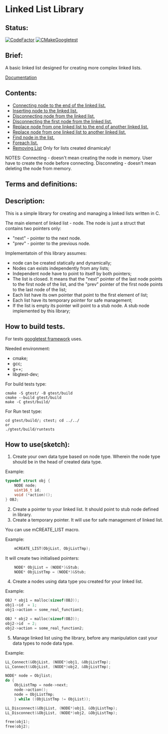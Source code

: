 Linked List Library
============
## Status:
[![CodeFactor](https://www.codefactor.io/repository/github/owlsurf/libll/badge)](https://www.codefactor.io/repository/github/owlsurf/libll)
[![CMakeGoogletest](https://github.com/OwlSurf/LibLL/actions/workflows/cmake.yml/badge.svg)](https://github.com/OwlSurf/LibLL/actions/workflows/cmake.yml)
## Brief:

A basic linked list designed for creating more complex linked lists.

[Documentation](https://owlsurf.github.io/LibLL/)

## Contents:
* [Connecting node to the end of the linked list.](https://owlsurf.github.io/LibLL/LibLL_8c.html#a8274f49f06aa1cf53309da647eb4b06f)
* [Inserting node to the linked list.](https://owlsurf.github.io/LibLL/LibLL_8c.html#a0d58c85ad363abb9b05062ab5e48c1cf)
* [Disconnecting node from the linked list.](https://owlsurf.github.io/LibLL/LibLL_8c.html#a4dace3d699f8e0e8eccc721ef5b64c21)
* [Disconnecting the first node from the linked list.](https://owlsurf.github.io/LibLL/LibLL_8c.html#a6a39a1c6328eb13c0c6166fb13d1e43c)
* [Replace node from one linked list to the end of another linked list.](https://owlsurf.github.io/LibLL/LibLL_8c.html#a87970dc9c75edeeab8ac03eb63452baf)
* [Replace node from one linked list to another linked list.](https://owlsurf.github.io/LibLL/LibLL_8c.html#a84a82de5aa962aa5de7c2239dff19a16)
* [Find node in the list.](https://owlsurf.github.io/LibLL/LibLL_8c.html#ab9dbdec177ff191a766d28a90e2d9ba4)
* [Foreach list.](https://owlsurf.github.io/LibLL/LibLL_8c.html#a22eddbec2ce1ca0eac1d7385558044e6)
* [Removing List](https://owlsurf.github.io/LibLL/LibLL_8c.html#a2659814c359a3f001fdc7701e5515bbb) Only for lists created dinamicaly!

NOTES: 
Connecting - doesn't mean creating the node in memory. User have to create the node before connecting.
Disconneting - doesn't mean deleting the node from memory.

## Terms and definitions:

## Description:
This is a simple library for creating and managing a linked lists written in C.

The main element of linked list - node. The node is just a struct that contains two pointers only:

- "next" - pointer to the next node.
- "prev" - pointer to the previous node.

Implementatoin of this library assumes:
- node can be created statically and dynamically;
- Nodes can exists independently from any lists; 
- Independent node have to point to itself by both pointers;
- The list is closed. It means that the "next" pointer of the last node points to the first node of the list,  and the "prev" pointer of the first node points to the last node of the list;
- Each list have its own pointer that point to the first element of list;
- Each list have its temporary pointer for safe management;
- If the list is empty its pointer will point to a stub node. A stub node implemented by this library; 
## How to build tests.
For tests [googletest framework](https://github.com/google/googletest) uses. 	

Needed environment:
- cmake;
- gcc;
- g++;
- libgtest-dev;

For build tests type:

    cmake -S gtest/ -B gtest/build 
    cmake --build gtest/build
    make -C gtest/build/

For Run test type:

    cd gtest/build/; ctest; cd ../../
    or 
    ./gtest/build/runtests

## How to use(sketch): 
1) Create your own data type based on node type. Wherein the node type should be in the head of created data type.

Example:
```C
typedef struct obj {
    NODE node;         
    uint16_t id;       
    void (*action)();
} OBJ;
```
2) Create a pointer to your linked list. It should point to stub node defined in library.
3) Create a temporary pointer. It will use for safe management of linked list.

You can use mCREATE_LIST macro.

Example: 
```C
    mCREATE_LIST(ObjList, ObjListTmp);
```
It will create two initialised pointers:
```C
   	NODE* ObjList = (NODE*)&Stub;
	NODE* ObjListTmp = (NODE*)&Stub;
```

4) Create a nodes using data type you created for your linked list.

Example: 
```C
OBJ * obj1 = malloc(sizeof(OBJ));
obj1->id  = 1;
obj1->action = some_real_function1;

OBJ * obj2 = malloc(sizeof(OBJ));
obj2->id  = 2;
obj2->action = some_real_function2;
```

5) Manage linked list using the library, before any manipulation cast your data types to node data type.

Example:
```C
LL_Connect(&ObjList, (NODE*)obj1, &ObjListTmp);
LL_Connect(&ObjList, (NODE*)obj2, &ObjListTmp);

NODE* node = Objlist;
do {
	ObjListTmp = node->next;
	node->action();
	node = ObjListTmp;
    } while ((ObjListTmp != ObjList));

LL_Disconnect(&ObjList, (NODE*)obj1, &ObjListTmp);
LL_Disconnect(&ObjList, (NODE*)obj2, &ObjListTmp);

free(obj1);
free(obj2);
```
